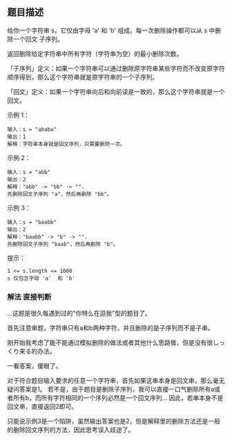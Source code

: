## 题目描述
给你一个字符串 s，它仅由字母 'a' 和 'b' 组成。每一次删除操作都可以从 s 中删除一个回文 子序列。

返回删除给定字符串中所有字符（字符串为空）的最小删除次数。

「子序列」定义：如果一个字符串可以通过删除原字符串某些字符而不改变原字符顺序得到，那么这个字符串就是原字符串的一个子序列。

「回文」定义：如果一个字符串向后和向前读是一致的，那么这个字符串就是一个回文。

示例 1：
```
输入：s = "ababa"
输出：1
解释：字符串本身就是回文序列，只需要删除一次。
```
示例 2：
```
输入：s = "abb"
输出：2
解释："abb" -> "bb" -> "". 
先删除回文子序列 "a"，然后再删除 "bb"。
```
示例 3：
```
输入：s = "baabb"
输出：2
解释："baabb" -> "b" -> "". 
先删除回文子序列 "baab"，然后再删除 "b"。
```

提示：
```
1 <= s.length <= 1000
s 仅包含字母 'a'  和 'b'
```

### 解法 直接判断
…这题是很久每遇到过的"你特么在逗我"型的题目了。

首先注意审题，字符串只有a和b两种字符，并且删除的是子序列而不是子串。

刚开始我考虑了能不能通过模拟删除的做法或者其他什么思路做，但是没有很しっくり来る的办法。

一看答案，傻眼了。

对于符合题目输入要求的任意一个字符串，首先如果这串本身是回文串，那么毫无疑问答案是1。
若不是，由于题目是删除子序列，我可以直接一口气删除所有a或者所有b，而所有字符相同的一个序列必然是一个回文序列…
因此，若串本身不是回文串，直接返回2即可。

只能说示例3是一个陷阱，虽然输出答案也是2，但是解释里的删除方法还是一般的删除回文序列的方法，因此思考误入歧途了。